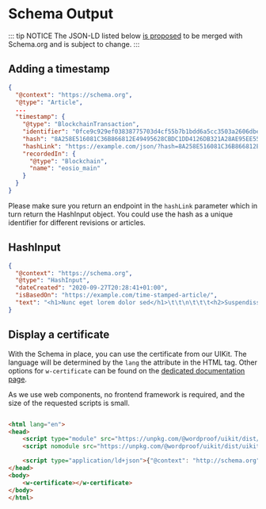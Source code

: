 # Schema Output

::: tip NOTICE The JSON-LD listed below [is proposed](https://github.com/schemaorg/schemaorg/issues/2756) to be merged
with Schema.org and is subject to change.
:::

## Adding a timestamp

```json
{
  "@context": "https://schema.org",
  "@type": "Article",
  ...
  "timestamp": {
    "@type": "BlockchainTransaction",
    "identifier": "0fce9c929ef03838775703d4cf55b7b1bdd6a5cc3503a2606dbe3b6c0cf0a802",
    "hash": "8A258E516081C36B866812E49495628CBDC1DD4126DB321A28AE95EE55B83BAB",
    "hashLink": "https://example.com/json/?hash=8A258E516081C36B866812E49495628CBDC1DD4126DB321A28AE95EE55B83BAB",
    "recordedIn": {
      "@type": "Blockchain",
      "name": "eosio_main"
    }
  }
}
```

Please make sure you return an endpoint in the `hashLink` parameter which in turn return the HashInput object. You could
use the hash as a unique identifier for different revisions or articles.

## HashInput

```json
{
  "@context": "https://schema.org",
  "@type": "HashInput",
  "dateCreated": "2020-09-27T20:28:41+01:00",
  "isBasedOn": "https://example.com/time-stamped-article/",
  "text": "<h1>Nunc eget lorem dolor sed</h1>\t\t\n\t\t\t<h2>Suspendisse sed nisi lacus sed viverra tellus.</h2>\t\t\n\t\t\t<p>Non consectetur a erat nam at lectus urna. Ut porttitor leo a diam sollicitudin tempor id eu.</p>..."
}
```

## Display a certificate

With the Schema in place, you can use the certificate from our UIKit. The language will be determined by the `lang`
the attribute in the HTML tag. Other options for `w-certificate` can be found on
the [dedicated documentation page](https://uikit.wordproof.com/pages/w-certificate.html).

As we use web components, no frontend framework is required, and the size of the requested scripts is small.

```html

<html lang="en">
<head>
    <script type="module" src="https://unpkg.com/@wordproof/uikit/dist/uikit/uikit.esm.js"></script>
    <script nomodule src="https://unpkg.com/@wordproof/uikit/dist/uikit/uikit.js"></script>

    <script type="application/ld+json">{"@context": "http://schema.org", ..., "timestamp": { ... }}</script>
</head>
<body>
    <w-certificate></w-certificate>
</body>
</html>

```